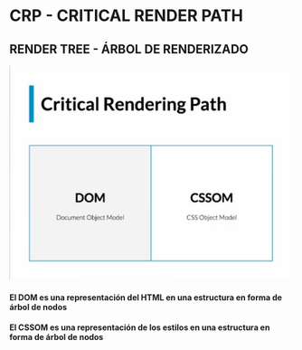 # CRP - CRITICAL RENDER PATH

## RENDER TREE - ÁRBOL DE RENDERIZADO

<div align="center">
<img src="./md/criticalRenderinPath.jpg" alt="img">
</div>

#### El DOM es una representación del HTML en una estructura en forma de árbol de nodos
#### El CSSOM es una representación de los estilos en una estructura en forma de árbol de nodos




